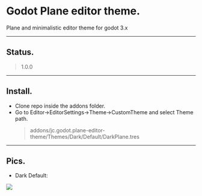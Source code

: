# Godot Plane editor theme.
Plane and minimalistic editor theme for godot 3.x

--------------------------------------------------

## Status.
> 1.0.0

--------------------------------------------------

## Install.
- Clone repo inside the addons folder. 
- Go to Editor->EditorSettings->Theme->CustomTheme and select Theme path.
    > addons/jc.godot.plane-editor-theme/Themes/Dark/Default/DarkPlane.tres
    
--------------------------------------------------

## Pics.

- Dark Default:

<img src="https://raw.githubusercontent.com/7Cuellar/jc.godot.img-repo/master/DarkPlaneEditorTheme.jpg">
